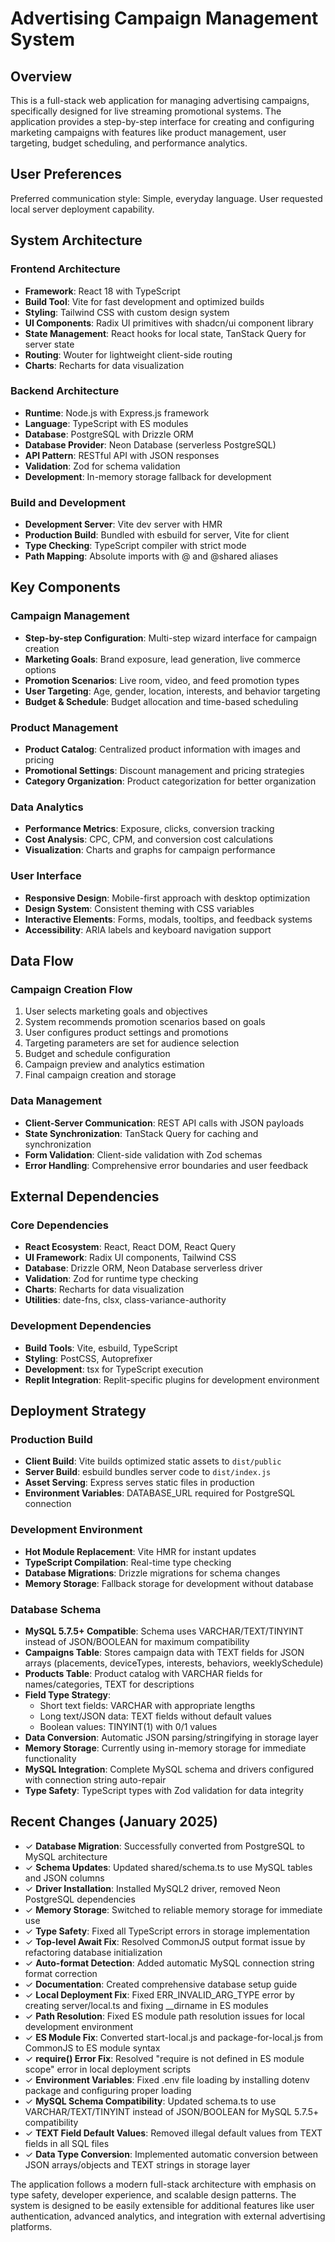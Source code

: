# Advertising Campaign Management System

## Overview

This is a full-stack web application for managing advertising campaigns, specifically designed for live streaming promotional systems. The application provides a step-by-step interface for creating and configuring marketing campaigns with features like product management, user targeting, budget scheduling, and performance analytics.

## User Preferences

Preferred communication style: Simple, everyday language.
User requested local server deployment capability.

## System Architecture

### Frontend Architecture
- **Framework**: React 18 with TypeScript
- **Build Tool**: Vite for fast development and optimized builds
- **Styling**: Tailwind CSS with custom design system
- **UI Components**: Radix UI primitives with shadcn/ui component library
- **State Management**: React hooks for local state, TanStack Query for server state
- **Routing**: Wouter for lightweight client-side routing
- **Charts**: Recharts for data visualization

### Backend Architecture
- **Runtime**: Node.js with Express.js framework
- **Language**: TypeScript with ES modules
- **Database**: PostgreSQL with Drizzle ORM
- **Database Provider**: Neon Database (serverless PostgreSQL)
- **API Pattern**: RESTful API with JSON responses
- **Validation**: Zod for schema validation
- **Development**: In-memory storage fallback for development

### Build and Development
- **Development Server**: Vite dev server with HMR
- **Production Build**: Bundled with esbuild for server, Vite for client
- **Type Checking**: TypeScript compiler with strict mode
- **Path Mapping**: Absolute imports with @ and @shared aliases

## Key Components

### Campaign Management
- **Step-by-step Configuration**: Multi-step wizard interface for campaign creation
- **Marketing Goals**: Brand exposure, lead generation, live commerce options
- **Promotion Scenarios**: Live room, video, and feed promotion types
- **User Targeting**: Age, gender, location, interests, and behavior targeting
- **Budget & Schedule**: Budget allocation and time-based scheduling

### Product Management
- **Product Catalog**: Centralized product information with images and pricing
- **Promotional Settings**: Discount management and pricing strategies
- **Category Organization**: Product categorization for better organization

### Data Analytics
- **Performance Metrics**: Exposure, clicks, conversion tracking
- **Cost Analysis**: CPC, CPM, and conversion cost calculations
- **Visualization**: Charts and graphs for campaign performance

### User Interface
- **Responsive Design**: Mobile-first approach with desktop optimization
- **Design System**: Consistent theming with CSS variables
- **Interactive Elements**: Forms, modals, tooltips, and feedback systems
- **Accessibility**: ARIA labels and keyboard navigation support

## Data Flow

### Campaign Creation Flow
1. User selects marketing goals and objectives
2. System recommends promotion scenarios based on goals
3. User configures product settings and promotions
4. Targeting parameters are set for audience selection
5. Budget and schedule configuration
6. Campaign preview and analytics estimation
7. Final campaign creation and storage

### Data Management
- **Client-Server Communication**: REST API calls with JSON payloads
- **State Synchronization**: TanStack Query for caching and synchronization
- **Form Validation**: Client-side validation with Zod schemas
- **Error Handling**: Comprehensive error boundaries and user feedback

## External Dependencies

### Core Dependencies
- **React Ecosystem**: React, React DOM, React Query
- **UI Framework**: Radix UI components, Tailwind CSS
- **Database**: Drizzle ORM, Neon Database serverless driver
- **Validation**: Zod for runtime type checking
- **Charts**: Recharts for data visualization
- **Utilities**: date-fns, clsx, class-variance-authority

### Development Dependencies
- **Build Tools**: Vite, esbuild, TypeScript
- **Styling**: PostCSS, Autoprefixer
- **Development**: tsx for TypeScript execution
- **Replit Integration**: Replit-specific plugins for development environment

## Deployment Strategy

### Production Build
- **Client Build**: Vite builds optimized static assets to `dist/public`
- **Server Build**: esbuild bundles server code to `dist/index.js`
- **Asset Serving**: Express serves static files in production
- **Environment Variables**: DATABASE_URL required for PostgreSQL connection

### Development Environment
- **Hot Module Replacement**: Vite HMR for instant updates
- **TypeScript Compilation**: Real-time type checking
- **Database Migrations**: Drizzle migrations for schema changes
- **Memory Storage**: Fallback storage for development without database

### Database Schema
- **MySQL 5.7.5+ Compatible**: Schema uses VARCHAR/TEXT/TINYINT instead of JSON/BOOLEAN for maximum compatibility
- **Campaigns Table**: Stores campaign data with TEXT fields for JSON arrays (placements, deviceTypes, interests, behaviors, weeklySchedule)
- **Products Table**: Product catalog with VARCHAR fields for names/categories, TEXT for descriptions
- **Field Type Strategy**: 
  - Short text fields: VARCHAR with appropriate lengths
  - Long text/JSON data: TEXT fields without default values
  - Boolean values: TINYINT(1) with 0/1 values
- **Data Conversion**: Automatic JSON parsing/stringifying in storage layer
- **Memory Storage**: Currently using in-memory storage for immediate functionality
- **MySQL Integration**: Complete MySQL schema and drivers configured with connection string auto-repair
- **Type Safety**: TypeScript types with Zod validation for data integrity

## Recent Changes (January 2025)
- ✓ **Database Migration**: Successfully converted from PostgreSQL to MySQL architecture
- ✓ **Schema Updates**: Updated shared/schema.ts to use MySQL tables and JSON columns
- ✓ **Driver Installation**: Installed MySQL2 driver, removed Neon PostgreSQL dependencies
- ✓ **Memory Storage**: Switched to reliable memory storage for immediate use
- ✓ **Type Safety**: Fixed all TypeScript errors in storage implementation
- ✓ **Top-level Await Fix**: Resolved CommonJS output format issue by refactoring database initialization
- ✓ **Auto-format Detection**: Added automatic MySQL connection string format correction
- ✓ **Documentation**: Created comprehensive database setup guide
- ✓ **Local Deployment Fix**: Fixed ERR_INVALID_ARG_TYPE error by creating server/local.ts and fixing __dirname in ES modules
- ✓ **Path Resolution**: Fixed ES module path resolution issues for local development environment
- ✓ **ES Module Fix**: Converted start-local.js and package-for-local.js from CommonJS to ES module syntax
- ✓ **require() Error Fix**: Resolved "require is not defined in ES module scope" error in local deployment scripts
- ✓ **Environment Variables**: Fixed .env file loading by installing dotenv package and configuring proper loading
- ✓ **MySQL Schema Compatibility**: Updated schema.ts to use VARCHAR/TEXT/TINYINT instead of JSON/BOOLEAN for MySQL 5.7.5+ compatibility
- ✓ **TEXT Field Default Values**: Removed illegal default values from TEXT fields in all SQL files
- ✓ **Data Type Conversion**: Implemented automatic conversion between JSON arrays/objects and TEXT strings in storage layer

The application follows a modern full-stack architecture with emphasis on type safety, developer experience, and scalable design patterns. The system is designed to be easily extensible for additional features like user authentication, advanced analytics, and integration with external advertising platforms.